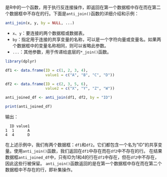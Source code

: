 是R中的一个函数，用于执行反连接操作，即返回在第一个数据框中存在而在第二个数据框中不存在的行。下面是`anti_join()`函数的详细介绍和示例：
```R
anti_join(x, y, by = NULL, ...)
```
- `x`、`y`：要连接的两个数据框或数据表。
- `by`：指定用于连接的共享变量的名称，可以是一个字符向量或变量名。如果两个数据框中的变量名称相同，则可以省略此参数。
- `...`：其他参数，用于传递给底层的`*_join()`函数。

```R
library(dplyr)

df1 <- data.frame(ID = c(1, 2, 3, 4),
                  value1 = c("A", "B", "C", "D"))

df2 <- data.frame(ID = c(2, 3, 5, 6),
                  value2 = c("X", "Y", "Z", "W"))

anti_joined_df <- anti_join(df1, df2, by = "ID")

print(anti_joined_df)
```

输出：
```
  ID value1
1  1      A
4  4      D
```

在上述示例中，我们有两个数据框：`df1`和`df2`。它们都包含一个名为"ID"的共享变量。使用`anti_join()`函数，我们返回在`df1`中存在而在`df2`中不存在的行。
在结果数据框`anti_joined_df`中，只有ID为1和4的行在`df1`中存在，但在`df2`中不存在，因此这些行被保留。
`anti_join()`函数返回的是在第一个数据框中存在而在第二个数据框中不存在的行，即补集操作。
